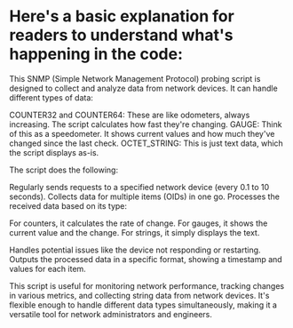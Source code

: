 # Here's a basic explanation for readers to understand what's happening in the code:
This SNMP (Simple Network Management Protocol) probing script is designed to collect and analyze data from network devices. It can handle different types of data:

COUNTER32 and COUNTER64: These are like odometers, always increasing. The script calculates how fast they're changing.
GAUGE: Think of this as a speedometer. It shows current values and how much they've changed since the last check.
OCTET_STRING: This is just text data, which the script displays as-is.

The script does the following:

Regularly sends requests to a specified network device (every 0.1 to 10 seconds).
Collects data for multiple items (OIDs) in one go.
Processes the received data based on its type:

For counters, it calculates the rate of change.
For gauges, it shows the current value and the change.
For strings, it simply displays the text.


Handles potential issues like the device not responding or restarting.
Outputs the processed data in a specific format, showing a timestamp and values for each item.

This script is useful for monitoring network performance, tracking changes in various metrics, and collecting string data from network devices. It's flexible enough to handle different data types simultaneously, making it a versatile tool for network administrators and engineers.
